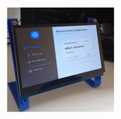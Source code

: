 <img src="https://github.com/juliazschwartz/GUI_Raspberry_Tkinter/blob/main/tela.jpg" width="250"></img>
